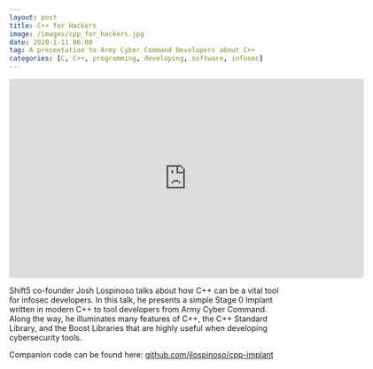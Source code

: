 ```yaml
---
layout: post
title: C++ for Hackers
image: /images/cpp_for_hackers.jpg
date: 2020-1-11 06:00
tag: A presentation to Army Cyber Command Developers about C++
categories: [C, C++, programming, developing, software, infosec]
---
```


<iframe src="https://player.vimeo.com/video/384348826" width="640" height="360" frameborder="0" allow="autoplay; fullscreen" allowfullscreen></iframe>

Shift5 co-founder Josh Lospinoso talks about how C++ can be a vital tool for infosec developers. In this talk, he presents a simple Stage 0 Implant written in modern C++ to tool developers from Army Cyber Command. Along the way, he illuminates many features of C++, the C++ Standard Library, and the Boost Libraries that are highly useful when developing cybersecurity tools.

Companion code can be found here: [github.com/jlospinoso/cpp-implant](https://github.com/jlospinoso/cpp-implant)
